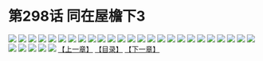 # 第298话 同在屋檐下3
![](https://s2.baozimh.com/scomic/sanyanxiaotianlu-samanhua/0/297-g7yt/1.jpg)
![](https://s2.baozimh.com/scomic/sanyanxiaotianlu-samanhua/0/297-g7yt/2.jpg)
![](https://s2.baozimh.com/scomic/sanyanxiaotianlu-samanhua/0/297-g7yt/3.jpg)
![](https://s2.baozimh.com/scomic/sanyanxiaotianlu-samanhua/0/297-g7yt/4.jpg)
![](https://s2.baozimh.com/scomic/sanyanxiaotianlu-samanhua/0/297-g7yt/5.jpg)
![](https://s2.baozimh.com/scomic/sanyanxiaotianlu-samanhua/0/297-g7yt/6.jpg)
![](https://s2.baozimh.com/scomic/sanyanxiaotianlu-samanhua/0/297-g7yt/7.jpg)
![](https://s2.baozimh.com/scomic/sanyanxiaotianlu-samanhua/0/297-g7yt/8.jpg)
![](https://s2.baozimh.com/scomic/sanyanxiaotianlu-samanhua/0/297-g7yt/9.jpg)
![](https://s2.baozimh.com/scomic/sanyanxiaotianlu-samanhua/0/297-g7yt/10.jpg)
![](https://s2.baozimh.com/scomic/sanyanxiaotianlu-samanhua/0/297-g7yt/11.jpg)
![](https://s2.baozimh.com/scomic/sanyanxiaotianlu-samanhua/0/297-g7yt/12.jpg)
![](https://s2.baozimh.com/scomic/sanyanxiaotianlu-samanhua/0/297-g7yt/13.jpg)
![](https://s2.baozimh.com/scomic/sanyanxiaotianlu-samanhua/0/297-g7yt/14.jpg)
![](https://s2.baozimh.com/scomic/sanyanxiaotianlu-samanhua/0/297-g7yt/15.jpg)
![](https://s2.baozimh.com/scomic/sanyanxiaotianlu-samanhua/0/297-g7yt/16.jpg)
![](https://s2.baozimh.com/scomic/sanyanxiaotianlu-samanhua/0/297-g7yt/17.jpg)
![](https://s2.baozimh.com/scomic/sanyanxiaotianlu-samanhua/0/297-g7yt/18.jpg)
![](https://s2.baozimh.com/scomic/sanyanxiaotianlu-samanhua/0/297-g7yt/19.jpg)
![](https://s2.baozimh.com/scomic/sanyanxiaotianlu-samanhua/0/297-g7yt/20.jpg)
![](https://s2.baozimh.com/scomic/sanyanxiaotianlu-samanhua/0/297-g7yt/21.jpg)
![](https://s2.baozimh.com/scomic/sanyanxiaotianlu-samanhua/0/297-g7yt/22.jpg)
![](https://s2.baozimh.com/scomic/sanyanxiaotianlu-samanhua/0/297-g7yt/23.jpg)
![](https://s2.baozimh.com/scomic/sanyanxiaotianlu-samanhua/0/297-g7yt/24.jpg)
![](https://s2.baozimh.com/scomic/sanyanxiaotianlu-samanhua/0/297-g7yt/25.jpg)
![](https://s2.baozimh.com/scomic/sanyanxiaotianlu-samanhua/0/297-g7yt/26.jpg)
![](https://s2.baozimh.com/scomic/sanyanxiaotianlu-samanhua/0/297-g7yt/27.jpg)
![](https://s2.baozimh.com/scomic/sanyanxiaotianlu-samanhua/0/297-g7yt/28.jpg)
![](https://s2.baozimh.com/scomic/sanyanxiaotianlu-samanhua/0/297-g7yt/29.jpg)
![](https://s2.baozimh.com/scomic/sanyanxiaotianlu-samanhua/0/297-g7yt/30.jpg)
[【上一章】](./297.md)
[【目录】](./README.md)
[【下一章】](./299.md)
